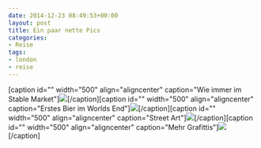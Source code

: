 ```yaml
---
date: 2014-12-23 08:49:53+00:00
layout: post
title: Ein paar nette Pics
categories:
- Reise
tags:
- london
- reise
---
```


[caption id="" width="500" align="aligncenter" caption="Wie immer im Stable Market"][![](http://clemi.ag3r.at/wp-content/uploads/2014/12/wpid-Photo-20141223084913826.jpg)](http://clemi.ag3r.at/wp-content/uploads/2014/12/wpid-Photo-20141223084913826.jpg)[/caption][caption id="" width="500" align="aligncenter" caption="Erstes Bier im Worlds End"][![](http://clemi.ag3r.at/wp-content/uploads/2014/12/wpid-Photo-20141223084913924.jpg)](http://clemi.ag3r.at/wp-content/uploads/2014/12/wpid-Photo-20141223084913924.jpg)[/caption][caption id="" width="500" align="aligncenter" caption="Street Art"][![](http://clemi.ag3r.at/wp-content/uploads/2014/12/wpid-Photo-20141223084914015.jpg)](http://clemi.ag3r.at/wp-content/uploads/2014/12/wpid-Photo-20141223084914015.jpg)[/caption][caption id="" width="500" align="aligncenter" caption="Mehr Grafittis"][![](http://clemi.ag3r.at/wp-content/uploads/2014/12/wpid-Photo-20141223084914100.jpg)](http://clemi.ag3r.at/wp-content/uploads/2014/12/wpid-Photo-20141223084914100.jpg)[/caption]


